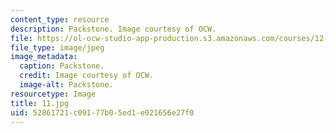 ```yaml
---
content_type: resource
description: Packstone. Image courtesy of OCW.
file: https://ol-ocw-studio-app-production.s3.amazonaws.com/courses/12-110-sedimentary-geology-fall-2004/52861721c09177b05ed1e021656e27f0_11.jpg
file_type: image/jpeg
image_metadata:
  caption: Packstone.
  credit: Image courtesy of OCW.
  image-alt: Packstone.
resourcetype: Image
title: 11.jpg
uid: 52861721-c091-77b0-5ed1-e021656e27f0
---
```

